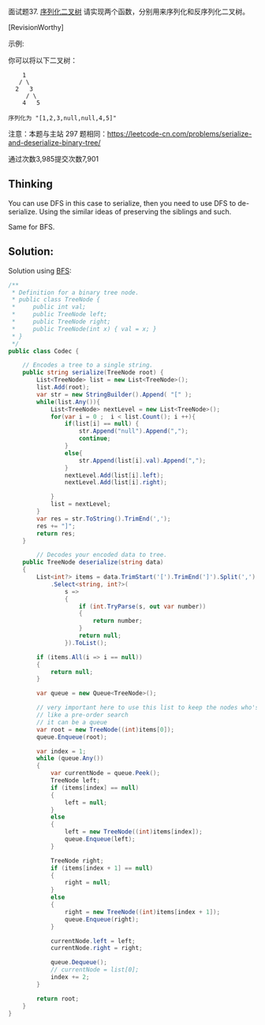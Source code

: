 面试题37. [序列化二叉树](https://leetcode-cn.com/problems/xu-lie-hua-er-cha-shu-lcof/)
请实现两个函数，分别用来序列化和反序列化二叉树。

[RevisionWorthy]


示例: 

你可以将以下二叉树：

```
    1
   / \
  2   3
     / \
    4   5

序列化为 "[1,2,3,null,null,4,5]"
```

注意：本题与主站 297 题相同：https://leetcode-cn.com/problems/serialize-and-deserialize-binary-tree/

通过次数3,985提交次数7,901

## Thinking

You can use DFS in this case to serialize, then you need to use DFS to de-serialize. Using the similar ideas of preserving the siblings and such.

Same for BFS.


## Solution:

Solution using [BFS](https://leetcode-cn.com/problems/serialize-and-deserialize-binary-tree/solution/er-cha-shu-de-xu-lie-hua-yu-fan-xu-lie-hua-by-leet/):


```c#
/**
 * Definition for a binary tree node.
 * public class TreeNode {
 *     public int val;
 *     public TreeNode left;
 *     public TreeNode right;
 *     public TreeNode(int x) { val = x; }
 * }
 */
public class Codec {

    // Encodes a tree to a single string.
    public string serialize(TreeNode root) {
        List<TreeNode> list = new List<TreeNode>();
        list.Add(root);
        var str = new StringBuilder().Append( "[" );
        while(list.Any()){
            List<TreeNode> nextLevel = new List<TreeNode>();
            for(var i = 0 ;  i < list.Count(); i ++){
                if(list[i] == null) {
                    str.Append("null").Append(",");
                    continue;
                }
                else{
                    str.Append(list[i].val).Append(",");
                }
                nextLevel.Add(list[i].left);
                nextLevel.Add(list[i].right);

            }
            list = nextLevel;
        }
        var res = str.ToString().TrimEnd(',');
        res += "]";
        return res;
    }

        // Decodes your encoded data to tree.
    public TreeNode deserialize(string data)
    {
        List<int?> items = data.TrimStart('[').TrimEnd(']').Split(',')
            .Select<string, int?>(
                s =>
                {
                    if (int.TryParse(s, out var number))
                    {
                        return number;
                    }
                    return null;
                }).ToList();

        if (items.All(i => i == null))
        {
            return null;
        }

        var queue = new Queue<TreeNode>();

        // very important here to use this list to keep the nodes who's children haven't been built.
        // like a pre-order search
        // it can be a queue
        var root = new TreeNode((int)items[0]);
        queue.Enqueue(root);

        var index = 1;
        while (queue.Any())
        {
            var currentNode = queue.Peek();
            TreeNode left;
            if (items[index] == null)
            {
                left = null;
            }
            else
            {
                left = new TreeNode((int)items[index]);
                queue.Enqueue(left);
            }

            TreeNode right;
            if (items[index + 1] == null)
            {
                right = null;
            }
            else
            {
                right = new TreeNode((int)items[index + 1]);
                queue.Enqueue(right);
            }

            currentNode.left = left;
            currentNode.right = right;

            queue.Dequeue();
            // currentNode = list[0];
            index += 2;
        }

        return root;
    }
}


```

